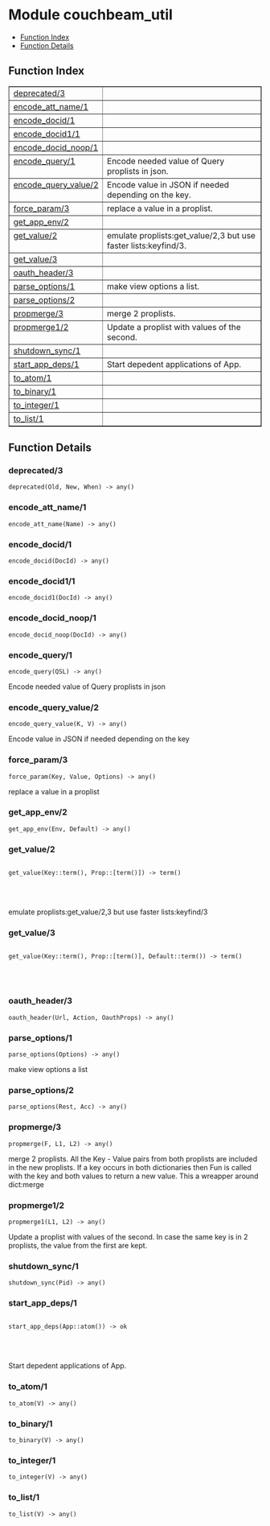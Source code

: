 

# Module couchbeam_util #
* [Function Index](#index)
* [Function Details](#functions)


<a name="index"></a>

## Function Index ##


<table width="100%" border="1" cellspacing="0" cellpadding="2" summary="function index"><tr><td valign="top"><a href="#deprecated-3">deprecated/3</a></td><td></td></tr><tr><td valign="top"><a href="#encode_att_name-1">encode_att_name/1</a></td><td></td></tr><tr><td valign="top"><a href="#encode_docid-1">encode_docid/1</a></td><td></td></tr><tr><td valign="top"><a href="#encode_docid1-1">encode_docid1/1</a></td><td></td></tr><tr><td valign="top"><a href="#encode_docid_noop-1">encode_docid_noop/1</a></td><td></td></tr><tr><td valign="top"><a href="#encode_query-1">encode_query/1</a></td><td>Encode needed value of Query proplists in json.</td></tr><tr><td valign="top"><a href="#encode_query_value-2">encode_query_value/2</a></td><td>Encode value in JSON if needed depending on the key.</td></tr><tr><td valign="top"><a href="#force_param-3">force_param/3</a></td><td>replace a value in a proplist.</td></tr><tr><td valign="top"><a href="#get_app_env-2">get_app_env/2</a></td><td></td></tr><tr><td valign="top"><a href="#get_value-2">get_value/2</a></td><td>emulate proplists:get_value/2,3 but use faster lists:keyfind/3.</td></tr><tr><td valign="top"><a href="#get_value-3">get_value/3</a></td><td></td></tr><tr><td valign="top"><a href="#oauth_header-3">oauth_header/3</a></td><td></td></tr><tr><td valign="top"><a href="#parse_options-1">parse_options/1</a></td><td>make view options a list.</td></tr><tr><td valign="top"><a href="#parse_options-2">parse_options/2</a></td><td></td></tr><tr><td valign="top"><a href="#propmerge-3">propmerge/3</a></td><td>merge 2 proplists.</td></tr><tr><td valign="top"><a href="#propmerge1-2">propmerge1/2</a></td><td>Update a proplist with values of the second.</td></tr><tr><td valign="top"><a href="#shutdown_sync-1">shutdown_sync/1</a></td><td></td></tr><tr><td valign="top"><a href="#start_app_deps-1">start_app_deps/1</a></td><td>Start depedent applications of App.</td></tr><tr><td valign="top"><a href="#to_atom-1">to_atom/1</a></td><td></td></tr><tr><td valign="top"><a href="#to_binary-1">to_binary/1</a></td><td></td></tr><tr><td valign="top"><a href="#to_integer-1">to_integer/1</a></td><td></td></tr><tr><td valign="top"><a href="#to_list-1">to_list/1</a></td><td></td></tr></table>


<a name="functions"></a>

## Function Details ##

<a name="deprecated-3"></a>

### deprecated/3 ###

`deprecated(Old, New, When) -> any()`


<a name="encode_att_name-1"></a>

### encode_att_name/1 ###

`encode_att_name(Name) -> any()`


<a name="encode_docid-1"></a>

### encode_docid/1 ###

`encode_docid(DocId) -> any()`


<a name="encode_docid1-1"></a>

### encode_docid1/1 ###

`encode_docid1(DocId) -> any()`


<a name="encode_docid_noop-1"></a>

### encode_docid_noop/1 ###

`encode_docid_noop(DocId) -> any()`


<a name="encode_query-1"></a>

### encode_query/1 ###

`encode_query(QSL) -> any()`

Encode needed value of Query proplists in json
<a name="encode_query_value-2"></a>

### encode_query_value/2 ###

`encode_query_value(K, V) -> any()`

Encode value in JSON if needed depending on the key
<a name="force_param-3"></a>

### force_param/3 ###

`force_param(Key, Value, Options) -> any()`

replace a value in a proplist
<a name="get_app_env-2"></a>

### get_app_env/2 ###

`get_app_env(Env, Default) -> any()`


<a name="get_value-2"></a>

### get_value/2 ###


<pre><code>
get_value(Key::term(), Prop::[term()]) -&gt; term()
</code></pre>

<br></br>


emulate proplists:get_value/2,3 but use faster lists:keyfind/3
<a name="get_value-3"></a>

### get_value/3 ###


<pre><code>
get_value(Key::term(), Prop::[term()], Default::term()) -&gt; term()
</code></pre>

<br></br>



<a name="oauth_header-3"></a>

### oauth_header/3 ###

`oauth_header(Url, Action, OauthProps) -> any()`


<a name="parse_options-1"></a>

### parse_options/1 ###

`parse_options(Options) -> any()`

make view options a list
<a name="parse_options-2"></a>

### parse_options/2 ###

`parse_options(Rest, Acc) -> any()`


<a name="propmerge-3"></a>

### propmerge/3 ###

`propmerge(F, L1, L2) -> any()`

merge 2 proplists. All the Key - Value pairs from both proplists
are included in the new proplists. If a key occurs in both dictionaries
then Fun is called with the key and both values to return a new
value. This a wreapper around dict:merge
<a name="propmerge1-2"></a>

### propmerge1/2 ###

`propmerge1(L1, L2) -> any()`

Update a proplist with values of the second. In case the same
key is in 2 proplists, the value from the first are kept.
<a name="shutdown_sync-1"></a>

### shutdown_sync/1 ###

`shutdown_sync(Pid) -> any()`


<a name="start_app_deps-1"></a>

### start_app_deps/1 ###


<pre><code>
start_app_deps(App::atom()) -&gt; ok
</code></pre>

<br></br>


Start depedent applications of App.
<a name="to_atom-1"></a>

### to_atom/1 ###

`to_atom(V) -> any()`


<a name="to_binary-1"></a>

### to_binary/1 ###

`to_binary(V) -> any()`


<a name="to_integer-1"></a>

### to_integer/1 ###

`to_integer(V) -> any()`


<a name="to_list-1"></a>

### to_list/1 ###

`to_list(V) -> any()`


